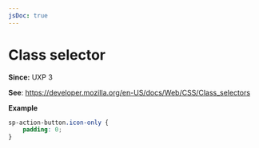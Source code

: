 ```yaml
---
jsDoc: true
---
```

# Class selector

**Since:** UXP 3

**See**: https://developer.mozilla.org/en-US/docs/Web/CSS/Class_selectors

**Example**

```css
sp-action-button.icon-only {
    padding: 0;
}
```